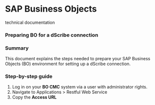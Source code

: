 # SAP Business Objects

technical documentation

### Preparing BO for a dScribe connection



### Summary

This document explains the steps needed to prepare your SAP Business Objects (BO) environment for setting up a dScribe connection.

### Step-by-step guide

1. Log in on your **BO CMC** system via a user with administrator rights.
2. Navigate to Applications > Restful Web Service
3. Copy the **Access URL**
